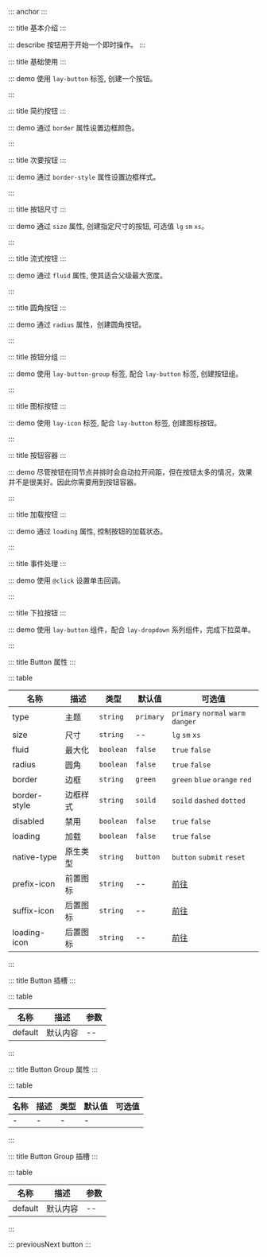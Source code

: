 ::: anchor
:::

::: title 基本介绍
:::

::: describe 按钮用于开始一个即时操作。
:::

::: title 基础使用
:::

::: demo 使用 `lay-button` 标签, 创建一个按钮。

<template>
  <lay-button>默认按钮</lay-button>
  <lay-button type="primary">原始按钮</lay-button>
  <lay-button type="normal">百搭按钮</lay-button>
  <lay-button type="warm">暖色按钮</lay-button>
  <lay-button type="danger">警告按钮</lay-button>
</template>

<script setup>
import { ref } from 'vue';
</script>

:::

::: title 简约按钮
:::

::: demo 通过 `border` 属性设置边框颜色。

<template>
  <lay-button>原始按钮</lay-button>
  <lay-button border="green">默认按钮</lay-button>
  <lay-button border="blue">百搭按钮</lay-button>
  <lay-button border="orange">暖色按钮</lay-button>
  <lay-button border="red">警告按钮</lay-button>
</template>

<script setup>
import { ref } from 'vue';
</script>

:::

::: title 次要按钮
:::

::: demo 通过 `border-style` 属性设置边框样式。

<template>
  <lay-button border-style="dashed">原始按钮</lay-button>
  <lay-button border="green" border-style="dashed">默认按钮</lay-button>
  <lay-button border="blue" border-style="dashed">百搭按钮</lay-button>
  <lay-button border="orange" border-style="dashed">暖色按钮</lay-button>
  <lay-button border="red" border-style="dashed">警告按钮</lay-button>
</template>

<script setup>
import { ref } from 'vue';
</script>

:::

::: title 按钮尺寸
:::

::: demo 通过 `size` 属性, 创建指定尺寸的按钮, 可选值 `lg` `sm` `xs`。

<template>
  <lay-button type="primary" size="lg">原始按钮</lay-button>
  <lay-button type="default" size="lg">默认按钮</lay-button>
  <lay-button type="normal" size="lg">百搭按钮</lay-button>
  <lay-button type="warm" size="lg">暖色按钮</lay-button>
  <lay-button type="danger" size="lg">警告按钮</lay-button>
  <lay-button disabled size="lg">禁用按钮</lay-button>
</template>

<script setup>
import { ref } from 'vue';
</script>

:::

::: title 流式按钮
:::

::: demo 通过 `fluid` 属性, 使其适合父级最大宽度。

<template>
  <lay-button type="primary" fluid>最大化按钮</lay-button>
  <br/>
  <br/>
  <lay-button type="default" fluid>最大化按钮</lay-button>
</template>

<script setup>
import { ref } from 'vue';
</script>

:::

::: title 圆角按钮
:::

::: demo 通过 `radius` 属性，创建圆角按钮。

<template>
  <lay-button type="primary" radius>原始按钮</lay-button>
  <lay-button type="default" radius>默认按钮</lay-button>
  <lay-button type="normal" radius>百搭按钮</lay-button>
  <lay-button type="warm" radius>暖色按钮</lay-button>
  <lay-button type="danger" radius>警告按钮</lay-button>
  <lay-button disabled radius>禁用按钮</lay-button>
</template>

<script setup>
import { ref } from 'vue';
</script>

:::

::: title 按钮分组
:::

::: demo 使用 `lay-button-group` 标签, 配合 `lay-button` 标签, 创建按钮组。

<template>
  <div>
    <lay-button-group>
      <lay-button type="default">默认按钮</lay-button>
      <lay-button type="default">默认按钮</lay-button>
      <lay-button type="default">默认按钮</lay-button>
    </lay-button-group>
    <br>
    <br>
    <lay-button-group>
      <lay-button type="primary">默认按钮</lay-button>
      <lay-button type="primary">默认按钮</lay-button>
      <lay-button type="primary">默认按钮</lay-button>
    </lay-button-group>
    <br>
    <br>
    <lay-button-group>
      <lay-button border="green" border-style="dashed">默认按钮</lay-button>
      <lay-button border="green" border-style="dashed">默认按钮</lay-button>
      <lay-button border="green" border-style="dashed">默认按钮</lay-button>
    </lay-button-group>
  </div>
</template>

<script setup>
import { ref } from 'vue';
</script>

:::

::: title 图标按钮
:::

::: demo 使用 `lay-icon` 标签, 配合 `lay-button` 标签, 创建图标按钮。

<template>
  <lay-button-container>
      <lay-button type="primary"><lay-icon type="layui-icon-left"></lay-icon></lay-button>
      <lay-button type="primary"><lay-icon type="layui-icon-right"></lay-icon></lay-button>
      <lay-button prefix-icon="layui-icon-left" suffix-icon="layui-icon-right">文字</lay-button>
  </lay-button-container>
</template>

<script setup>
import { ref } from 'vue';
</script>

:::

::: title 按钮容器
:::

::: demo 尽管按钮在同节点并排时会自动拉开间距，但在按钮太多的情况，效果并不是很美好。因此你需要用到按钮容器。

<template>
  <lay-button-container>
      <lay-button type="default">新增</lay-button>
      <lay-button type="default">删除</lay-button>
      <lay-button type="default">修改</lay-button>
  </lay-button-container>
</template>

<script setup>
import { ref } from 'vue';
</script>

:::

::: title 加载按钮
:::

::: demo 通过 `loading` 属性, 控制按钮的加载状态。

<template>
  <lay-button-container>
      <lay-button type="primary" :loading="loadState" @click="loadStateClick">加载</lay-button>
      <lay-button type="default" :loading="loadState" loadingIcon="layui-icon-loading">加载</lay-button>
      <lay-switch v-model="loadState"></lay-switch>
  </lay-button-container>
</template>

<script setup>
import { ref } from 'vue';

const loadState = ref(true);

const loadStateClick = () => {
  alert("触发")
}
</script>

:::

::: title 事件处理
:::

::: demo 使用 `@click` 设置单击回调。

<template>
  <lay-button type="default" @click="clickHandle">单击事件</lay-button>
</template>

<script setup>
import { ref } from 'vue';

const clickHandle = () => {
  console.log('点击事件')
}
</script>

:::

::: title 下拉按钮
:::

::: demo 使用 `lay-button` 组件，配合 `lay-dropdown` 系列组件，完成下拉菜单。

<template>
	<lay-button-group>
  	<lay-button type="primary">更多操作</lay-button>   
  	<lay-dropdown placement="bottom-end">
    	<lay-button type="primary" style="padding-left:8px;padding-right:8px;">
      	<lay-icon type="layui-icon-down"></lay-icon>
    	</lay-button>
    	<template #content>
      	<lay-dropdown-menu style="width: 130px">
        	<lay-dropdown-menu-item>复制</lay-dropdown-menu-item>
        	<lay-dropdown-menu-item>删除</lay-dropdown-menu-item>
      </lay-dropdown-menu>
    </template>
  </lay-dropdown>
  </lay-button-group>
</template>

<script lang="ts" setup>
import { ref } from 'vue'
</script>

:::

::: title Button 属性
:::

::: table

| 名称         | 描述                       | 类型       | 默认值    | 可选值                                  |
| ------------ | ------------------------- | --------- | --------- | --------------------------------------- |
| type         | 主题                      | `string`  | `primary` | `primary` `normal` `warm` `danger`       |
| size         | 尺寸                      | `string`  | --        | `lg` `sm` `xs`                           |
| fluid        | 最大化                    | `boolean` | `false`   | `true` `false`                           |
| radius       | 圆角                      | `boolean` | `false`   | `true` `false`                           |
| border       | 边框                      | `string`  | `green`   | `green` `blue` `orange` `red`            |
| border-style | 边框样式                  | `string`  | `soild`   | `soild` `dashed` `dotted`                |
| disabled     | 禁用                      | `boolean` | `false`   | `true` `false`                           |
| loading      | 加载                      | `boolean` | `false`   | `true` `false`                           |
| native-type  | 原生类型                  | `string`  | `button`  | `button` `submit` `reset`                 |
| prefix-icon  | 前置图标                  | `string`  | --        | <a href="/zh-CN/components/icon">前往</a> |
| suffix-icon  | 后置图标                  | `string`  | --        | <a href="/zh-CN/components/icon">前往</a> |
| loading-icon | 后置图标                  | `string`  | --        | <a href="/zh-CN/components/icon">前往</a> |

:::

::: title Button 插槽
:::

::: table

| 名称    | 描述     | 参数 |
| ------- | -------- | ---- |
| default | 默认内容 | --   |

:::

::: title Button Group 属性
:::

::: table

| 名称 | 描述 | 类型 | 默认值 | 可选值 |
| ---- | ---- | ---- | ------ | ------ |
| -    | -    | -    | -      |

:::

::: title Button Group 插槽
:::

::: table

| 名称    | 描述     | 参数 |
| ------- | -------- | ---- |
| default | 默认内容 | --   |

:::

::: previousNext button
:::

